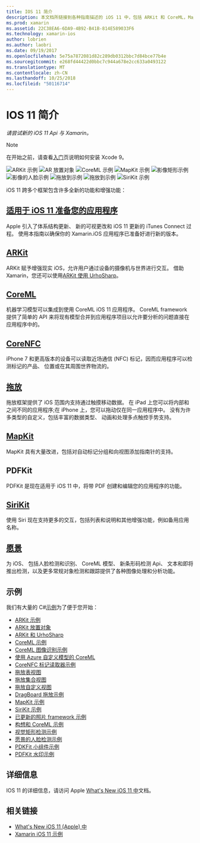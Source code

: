 ```yaml
---
title: IOS 11 简介
description: 本文档所链接到各种指南描述的 iOS 11 中，包括 ARKit 和 CoreML，MapKit、 PDFKit、 SiriKit，影像框架中，等功能。
ms.prod: xamarin
ms.assetid: 22C38EA6-6DA9-4B92-B41B-814E589033F6
ms.technology: xamarin-ios
author: lobrien
ms.author: laobri
ms.date: 09/19/2017
ms.openlocfilehash: 5e75a7872081d82c289db0312bbc7d84bce77b4e
ms.sourcegitcommit: e268fd44422d0bbc7c944a678e2cc633a0493122
ms.translationtype: MT
ms.contentlocale: zh-CN
ms.lasthandoff: 10/25/2018
ms.locfileid: "50116714"
---
```

# <a name="introduction-to-ios-11"></a>IOS 11 简介

_请尝试新的 iOS 11 Api 与 Xamarin。_

> [!NOTE]
> 在开始之前，请查看[入门](get-started.md)页说明如何安装 Xcode 9。

![ARKit 示例](images/arkit.png) ![AR 放置对象](images/arkit2.png) ![CoreML 示例](images/coreml.png) ![MapKit 示例](images/mapkit.png) ![影像矩形示例](images/vision1.png) ![影像的人脸示例](images/vision2.png) ![拖放到示例](images/drag-drop.png) ![拖放到示例](images/drag-drop2.png) ![SiriKit 示例](images/sirikit.png)

iOS 11 跨多个框架包含许多全新的功能和增强功能：

## <a name="preparing-your-app-for-ios-11updating-your-appindexmd"></a>[适用于 iOS 11 准备您的应用程序](updating-your-app/index.md)

Apple 引入了体系结构更新、 新的可视更改和 iOS 11 更新的 iTunes Connect 过程。 使用本指南以确保你的 Xamarin.iOS 应用程序已准备好进行新的版本。

## <a name="arkitarkitindexmd"></a>[ARKit](arkit/index.md)

ARKit 赋予增强现实 iOS，允许用户通过设备的摄像机与世界进行交互。
借助 Xamarin，您还可以使用[ARKit 使用 UrhoSharp](arkit/urhosharp.md)。

## <a name="coremlcoremlmd"></a>[CoreML](coreml.md)

机器学习模型可以集成到使用 CoreML iOS 11 应用程序。 CoreML framework 提供了简单的 API 来将现有模型合并到应用程序项目以允许要分析的问题直接在应用程序中的。

## <a name="corenfccorenfcmd"></a>[CoreNFC](corenfc.md)

iPhone 7 和更高版本的设备可以读取近场通信 (NFC) 标记，因而应用程序可以检测标记的产品、 位置或在其周围世界物流的。

## <a name="drag-and-dropdrag-and-dropmd"></a>[拖放](drag-and-drop.md)

拖放框架提供了 iOS 范围内支持通过触摸移动数据。 在 iPad 上您可以将内部和之间不同的应用程序;在 iPhone 上，您可以拖动仅在同一应用程序中。 没有为许多类型的自定义，包括丰富的数据类型、 动画和处理多点触控手势支持。

## <a name="mapkitmapkitmd"></a>[MapKit](mapkit.md)

MapKit 具有大量改进，包括对自动标记分组和向视图添加指南针的支持。

## <a name="pdfkit"></a>PDFKit

PDFKit 是现在适用于 iOS 11 中，将带 PDF 创建和编辑您的应用程序的功能。

## <a name="sirikitsirikitmd"></a>[SiriKit](sirikit.md)

使用 Siri 现在支持更多的交互，包括列表和说明和其他增强功能，例如备用应用名称。

## <a name="visionvisionmd"></a>[愿景](vision.md)

为 iOS、 包括人脸检测和识别、 CoreML 模型、 新条形码检测 Api、 文本和即将推出检测，以及更多常规对象检测和跟踪提供了各种图像处理和分析功能。

## <a name="samples"></a>示例

我们有大量的 C#[示例](https://developer.xamarin.com/samples/ios/iOS11/)为了便于您开始：

* [ARKit 示例](https://developer.xamarin.com/samples/monotouch/ios11/ARKitSample/)
* [ARKit 放置对象](https://developer.xamarin.com/samples/monotouch/ios11/ARKitPlacingObjects/)
* [ARKit 和 UrhoSharp](arkit/urhosharp.md)
* [CoreML 示例](https://developer.xamarin.com/samples/monotouch/ios11/CoreML)
* [CoreML 图像识别示例](https://developer.xamarin.com/samples/monotouch/ios11/CoreMLImageRecognition)
* [使用 Azure 自定义模型的 CoreML](https://developer.xamarin.com/samples/monotouch/ios11/CoreMLAzureModel)
* [CoreNFC 标记读取器示例](https://developer.xamarin.com/samples/monotouch/ios11/NFCTagReader/)
* [拖放表视图](https://developer.xamarin.com/samples/monotouch/ios11/DragAndDropTableView)
* [拖放集合视图](https://developer.xamarin.com/samples/monotouch/ios11/DragAndDropCollectionView)
* [拖放自定义视图](https://developer.xamarin.com/samples/monotouch/ios11/DragAndDropCustomView)
* [DragBoard 拖放示例](https://developer.xamarin.com/samples/monotouch/ios11/DragAndDropDragBoard)
* [MapKit 示例](https://developer.xamarin.com/samples/monotouch/ios11/MapKitSample)
* [SiriKit 示例](https://developer.xamarin.com/samples/monotouch/ios11/SiriKitSample/)
* [已更新的照片 framework 示例](https://developer.xamarin.com/samples/monotouch/ios11/SamplePhotoApp/)
* [构想和 CoreML 示例](https://developer.xamarin.com/samples/monotouch/ios11/CoreMLVision)
* [视觉矩形检测示例](https://developer.xamarin.com/samples/monotouch/ios11/VisionRects)
* [愿景的人脸检测示例](https://developer.xamarin.com/samples/monotouch/ios11/VisionFaces)
* [PDKFit 小组件示例](https://developer.xamarin.com/samples/monotouch/ios11/PDFAnnotationWidgetsAdvanced)
* [PDFKit 水印示例](https://developer.xamarin.com/samples/monotouch/ios11/PDFDocumentWatermark)

## <a name="more-information"></a>详细信息

IOS 11 的详细信息，请访问 Apple [What's New iOS 11 中](https://developer.apple.com/ios/)文档。


## <a name="related-links"></a>相关链接

- [What's New iOS 11 (Apple) 中](https://developer.apple.com/ios/)
- [Xamarin iOS 11 示例](https://developer.xamarin.com/samples/ios/iOS11/)
